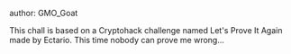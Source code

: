 author: GMO_Goat

This chall is based on a Cryptohack challenge named Let's Prove It Again made by Ectario.
This time nobody can prove me wrong...
